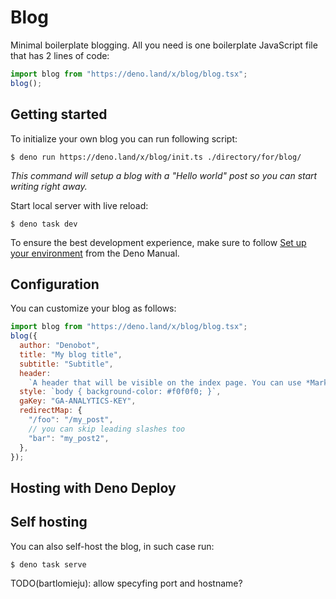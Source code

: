 # Blog

Minimal boilerplate blogging. All you need is one boilerplate JavaScript file
that has 2 lines of code:

```js
import blog from "https://deno.land/x/blog/blog.tsx";
blog();
```

## Getting started

To initialize your own blog you can run following script:

```shellsession
$ deno run https://deno.land/x/blog/init.ts ./directory/for/blog/
```

_This command will setup a blog with a "Hello world" post so you can start
writing right away._

Start local server with live reload:

```shellsession
$ deno task dev
```

To ensure the best development experience, make sure to follow
[Set up your environment](https://deno.land/manual/getting_started/setup_your_environment)
from the Deno Manual.

## Configuration

You can customize your blog as follows:

```js
import blog from "https://deno.land/x/blog/blog.tsx";
blog({
  author: "Denobot",
  title: "My blog title",
  subtitle: "Subtitle",
  header:
    `A header that will be visible on the index page. You can use *Markdown* here.`,
  style: `body { background-color: #f0f0f0; }`,
  gaKey: "GA-ANALYTICS-KEY",
  redirectMap: {
    "/foo": "/my_post",
    // you can skip leading slashes too
    "bar": "my_post2",
  },
});
```

## Hosting with Deno Deploy

<TODO>

## Self hosting

You can also self-host the blog, in such case run:

```shellsession
$ deno task serve
```

TODO(bartlomieju): allow specyfing port and hostname?
